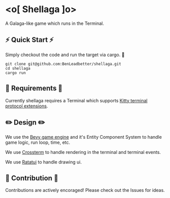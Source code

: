 
# <o[ Shellaga ]o>

A Galaga-like game which runs in the Terminal.

## ⚡ Quick Start ⚡

Simply checkout the code and run the target via cargo. 🦀

```shell
git clone git@github.com:BenLeadbetter/shellaga.git
cd shellaga
cargo run
```

## 🔧 Requirements 🔧

Currently shellaga requires a Terminal which supports [Kitty terminal protocol extensions](https://sw.kovidgoyal.net/kitty/protocol-extensions/).


## ✏️  Design ✏️

We use the [Bevy game engine](https://bevyengine.org/) and it's Entity Component System to handle game logic, run loop, time, etc.

We use [Crossterm](https://github.com/crossterm-rs/crossterm) to handle rendering in the terminal and terminal events.

We use [Ratatui](https://ratatui.rs/) to handle drawing ui.

## 🌟 Contribution 🌟

Contributions are actively encoraged!
Please check out the Issues for ideas.

